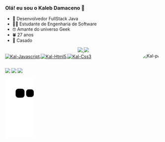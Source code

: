 ### Olá! eu sou o Kaleb Damaceno 🖖

- 🔭 Desenvolvedor FullStack Java
- 👩‍🎓 Estudante de Engenharia de Software
- 🤓 Amante do universo Geek
- 🍀 27 anos
- 💍 Casado

<div align="center">
  <a href="https://github.com/KaalebCG">
  <img height="180em" src="https://github-readme-stats.vercel.app/api?username=KaalebCG&show_icons=true&theme=dark&include_all_commits=true&count_private=true"/>
  <img height="180em" src="https://github-readme-stats.vercel.app/api/top-langs/?username=KaalebCG&layout=compact&langs_count=7&theme=dark"/>
</div>

  <!--
  <div style="display: inline_block"><br>
  <img align="center" alt="Kal-Java" height="30" width="40" src="https://cdn.jsdelivr.net/gh/devicons/devicon/icons/java/java-original.svg"> 
  -->
  
  <img align="center" alt="Kal-Javascript" height="30" width="40" src="https://cdn.jsdelivr.net/gh/devicons/devicon/icons/javascript/javascript-original.svg" />
  <img align="center" alt="Kal-Html5" height="30" width="40" src="https://cdn.jsdelivr.net/gh/devicons/devicon/icons/html5/html5-original-wordmark.svg" />
  <img align="center" alt="Kal-Css3" height="30" width="40" src="https://cdn.jsdelivr.net/gh/devicons/devicon/icons/css3/css3-original-wordmark.svg" />
 
  <!--
  <img align="center" alt="Kal-Typescript" height="30" width="40" src="https://cdn.jsdelivr.net/gh/devicons/devicon/icons/typescript/typescript-original.svg" />
 -->
  
  <img align="right" alt="Kal-pic" height="150" style="border-radius:50px;" src="https://cdn.discordapp.com/attachments/912207738598215771/979158550096011304/img-kal.png">
</div>
  
  ##
  
  <div>
  <a href="https://www.instagram.com/kaleebcd/" target="_blank"><img src="https://img.shields.io/badge/-Instagram-%23E4405F?style=for-the-badge&logo=instagram&logoColor=white" target="_blank"></a>
  <a href = "mailto:kaleb.damaceno@gmail.com"><img src="https://img.shields.io/badge/Gmail-D14836?style=for-the-badge&logo=gmail&logoColor=white" target="_blank"></a>
  <a href="https://www.linkedin.com/in/kaleb-damaceno/" target="_blank"><img src="https://img.shields.io/badge/-LinkedIn-%230077B5?style=for-the-badge&logo=linkedin&logoColor=white" target="_blank"></a> 
    
    
 ![Snake animation](https://github.com/KaalebCG/KaalebCG/blob/output/github-contribution-grid-snake.svg)
  </div>
   

